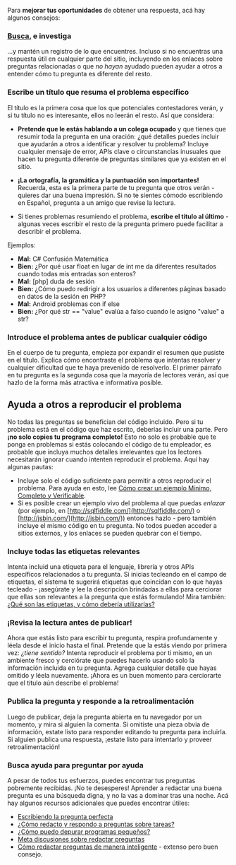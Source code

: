 Para **mejorar tus oportunidades** de obtener una respuesta, acá hay algunos consejos:

### [Busca](/search), e investiga

...y mantén un registro de lo que encuentres. Incluso si no encuentras una respuesta útil en cualquier parte del sitio, incluyendo en los enlaces sobre preguntas relacionadas o que _no hayan_ ayudado pueden ayudar a otros a entender cómo tu pregunta es diferente del resto.

### Escribe un título que resuma el problema específico

El título es la primera cosa que los que potenciales contestadores verán, y si tu título no es interesante, ellos no leerán el resto. Así que considera:

- **Pretende que le estás hablando a un colega ocupado** y que tienes que resumir toda la pregunta en una oración: ¿qué detalles puedes incluir que ayudarán a otros a identificar y resolver tu problema? Incluye cualquier mensaje de error, APIs clave o circunstancias inusuales que hacen tu pregunta diferente de preguntas similares que ya existen en el sitio.

- **¡La ortografía, la gramática y la puntuación son importantes!** Recuerda, esta es la primera parte de tu pregunta que otros verán - quieres dar una buena impresión. Si no te sientes cómodo escribiendo en Español, pregunta a un amigo que revise la lectura.

- Si tienes problemas resumiendo el problema, **escribe el título al último** - algunas veces escribir el resto de la pregunta primero puede facilitar a describir el problema.

Ejemplos:

- **Mal:** C# Confusión Matemática
- **Bien:** ¿Por qué usar float en lugar de int me da diferentes resultados cuando todas mis entradas son enteros?
- **Mal:** [php] duda de sesión
- **Bien:** ¿Cómo puedo redirigir a los usuarios a diferentes páginas basado en datos de la sesión en PHP?
- **Mal:** Android problemas con if else
- **Bien:** ¿Por qué str == "value" evalúa a falso cuando le asigno "value" a str?

### Introduce el problema antes de publicar cualquier código

En el cuerpo de tu pregunta, empieza por expandir el resumen que pusiste en el título. Explica cómo encontraste el problema que intentas resolver y cualquier dificultad que te haya prevenido de resolverlo. El primer párrafo en tu pregunta es la segunda cosa que la mayoría de lectores verán, así que hazlo de la forma más atractiva e informativa posible.

## Ayuda a otros a reproducir el problema

No todas las preguntas se benefician del código incluido. Pero si tu problema está en el código que haz escrito, deberías incluir una parte. Pero **¡no solo copies tu programa completo!** Esto no solo es probable que te ponga en problemas si estás colocando el código de tu empleador, es probable que incluya muchos detalles irrelevantes que los lectores necesitarán ignorar cuando intenten reproducir el problema. Aquí hay algunas pautas:

- Incluye solo el código suficiente para permitir a otros reproducir el problema. Para ayuda en esto, lee [Cómo crear un ejemplo Mínimo, Completo y Verificable](/help/mcve).
- Si es posible crear un ejemplo vivo del problema al que puedas _enlazar_ (por ejemplo, en [http://sqlfiddle.com/](http://sqlfiddle.com/) o [http://jsbin.com/](http://jsbin.com/)) entonces hazlo - pero también incluye el mismo código en tu pregunta. No todos pueden acceder a sitios externos, y los enlaces se pueden quebrar con el tiempo.

### Incluye todas las etiquetas relevantes

Intenta incluid una etiqueta para el lenguaje, librería y otros APIs específicos relacionados a tu pregunta. Si inicias tecleando en el campo de etiquetas, el sistema te sugerirá etiquetas que coincidan con lo que hayas tecleado - ¡asegúrate y lee la descripción brindadas a ellas para cerciorar que ellas son relevantes a la pregunta que estás formulando! Mira también: [¿Qué son las etiquetas, y cómo debería utilizarlas?](/help/tagging)

### ¡Revisa la lectura antes de publicar!

Ahora que estás listo para escribir tu pregunta, respira profundamente y léela desde el inicio hasta el final. Pretende que la estás viendo por primera vez: _¿tiene sentido?_ Intenta reproducir el problema por ti mismo, en un ambiente fresco y cerciórate que puedes hacerlo usando solo la información incluida en tu pregunta. Agrega cualquier detalle que hayas omitido y léela nuevamente. ¡Ahora es un buen momento para cerciorarte que el título aún describe el problema!

### Publica la pregunta y responde a la retroalimentación

Luego de publicar, deja la pregunta abierta en tu navegador por un momento, y mira si alguien la comenta. Si omitiste una pieza obvia de información, estate listo para responder editando tu pregunta para incluirla. Si alguien publica una respuesta, ¡estate listo para intentarlo y proveer retroalimentación!

### Busca ayuda para preguntar por ayuda

A pesar de todos tus esfuerzos, puedes encontrar tus preguntas pobremente recibidas. ¡No te desesperes! Aprender a redactar una buena pregunta es una búsqueda digna, y no la vas a dominar tras una noche. Acá hay algunos recursos adicionales que puedes encontrar útiles:

- [Escribiendo la pregunta perfecta](http://codeblog.jonskeet.uk/2010/08/29/writing-the-perfect-question/)
- [¿Cómo redacto y respondo a preguntas sobre tareas?](http://meta.stackexchange.com/questions/10811/how-do-i-ask-and-answer-homework-questions)
- [¿Cómo puedo depurar programas pequeños?](http://ericlippert.com/2014/03/05/how-to-debug-small-programs/)
- [Meta discusiones sobre redactar preguntas](http://meta.stackexchange.com/questions/tagged/asking-questions)
- [Cómo redactar preguntas de manera inteligente](http://www.catb.org/~esr/faqs/smart-questions.html) - extenso pero buen consejo.
